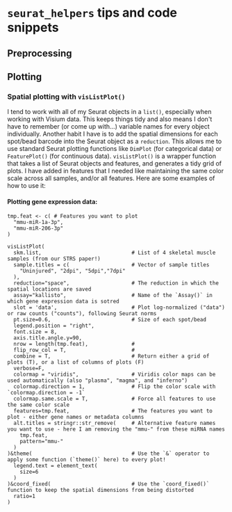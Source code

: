 # `seurat_helpers` tips and code snippets

## Preprocessing


## Plotting
### Spatial plotting with `visListPlot()`
I tend to work with all of my Seurat objects in a `list()`, especially when working with Visium data. This keeps things tidy and also means I don't have to remember (or come up with...) variable names for every object individually. Another habit I have is to add the spatial dimensions for each spot/bead barcode into the Seurat object as a `reduction`. This allows me to use standard Seurat plotting functions like `DimPlot` (for categorical data) or `FeaturePlot()` (for continuous data). `visListPlot()` is a wrapper function that takes a list of Seurat objects and features, and generates a tidy grid of plots. I have added in features that I needed like maintaining the same color scale across all samples, and/or all features. Here are some examples of how to use it:

#### Plotting gene expression data:
```
tmp.feat <- c( # Features you want to plot
  "mmu-miR-1a-3p",
  "mmu-miR-206-3p"
)

visListPlot(
  skm.list,                             # List of 4 skeletal muscle samples (from our STRS paper!)
  sample.titles = c(                    # Vector of sample titles
    "Uninjured", "2dpi", "5dpi","7dpi"
  ),
  reduction="space",                    # The reduction in which the spatial locations are saved
  assay="kallisto",                     # Name of the `Assay()` in which gene expression data is sotred
  slot = 'data',                        # Plot log-normalized ("data") or raw counts ("counts"), following Seurat norms
  pt.size=0.6,                          # Size of each spot/bead
  legend.position = "right",
  font.size = 8,
  axis.title.angle.y=90,
  nrow = length(tmp.feat),              #
  flip_row_col = T,                     #
  combine = T,                          # Return either a grid of plots (T), or a list of columns of plots (F)
  verbose=F,
  colormap = "viridis",                 # Viridis color maps can be used automatically (also "plasma", "magma", and "inferno")
  colormap.direction = 1,               # Flip the color scale with `colormap.direction = -1`
  colormap.same.scale = T,              # Force all features to use the same color scale
  features=tmp.feat,                    # The features you want to plot - either gene names or metadata columns
  alt.titles = stringr::str_remove(     # Alternative feature names you want to use - here I am removing the "mmu-" from these miRNA names
    tmp.feat,
    pattern="mmu-"
  )
)&theme(                                # Use the `&` operator to apply some function (`theme()` here) to every plot!
  legend.text = element_text(
    size=6
  )
)&coord_fixed(                          # Use the `coord_fixed()` function to keep the spatial dimensions from being distorted
  ratio=1
)
```
